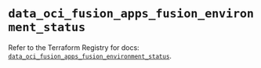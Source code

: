 # `data_oci_fusion_apps_fusion_environment_status`

Refer to the Terraform Registry for docs: [`data_oci_fusion_apps_fusion_environment_status`](https://registry.terraform.io/providers/oracle/oci/6.18.0/docs/data-sources/fusion_apps_fusion_environment_status).
